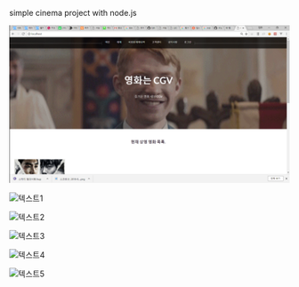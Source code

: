 simple cinema project with node.js 

![텍스트](assets/images/2018-06-25.png)

![텍스트1](assets/images/2018-06-25(1).png)

![텍스트2](assets/images/2018-06-25(2).png)

![텍스트3](assets/images/2018-06-25(3).png)

![텍스트4](assets/images/2018-06-25(4).png)

![텍스트5](assets/images/2018-06-25(5).png)
